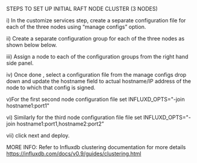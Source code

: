 STEPS TO SET UP INITIAL RAFT NODE CLUSTER (3 NODES)

 i) In the customize services step, create a separate configuration file for each of the three nodes using “manage configs” option.

 

ii) Create a separate configuration group for each of the three nodes as shown below below.



iii) Assign a node to each of the configuration groups from the right hand side panel.



iv) Once done , select a configuration file from the manage configs  drop down and update the hostname field  to actual hostname/IP address of the node
to which that config is signed.



v)For the first second node configuration file set INFLUXD_OPTS="-join hostname1:port1"



vi) Similarly for the third node configuration file  file set INFLUXD_OPTS="-join hostname1:port1,hostname2:port2” 

vii) click next and deploy.



MORE INFO:
 Refer to Influxdb clustering documentation for more details
 	https://influxdb.com/docs/v0.9/guides/clustering.html


